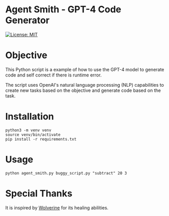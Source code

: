 # Agent Smith - GPT-4 Code Generator
[![License: MIT](https://img.shields.io/badge/License-MIT-yellow.svg)](https://opensource.org/licenses/MIT)

# Objective
This Python script is a example of how to use the GPT-4 model to generate code and self correct if there is runtime error.

The script uses OpenAI's natural language processing (NLP) capabilities to create new tasks based on the objective and generate code based on the task. 


# Installation

    python3 -m venv venv
    source venv/bin/activate
    pip install -r requirements.txt

# Usage
    
    python agent_smith.py buggy_script.py "subtract" 20 3 


# Special Thanks
It is inspired by [Wolverine](https://github.com/biobootloader/wolverine) for its healing abilities.